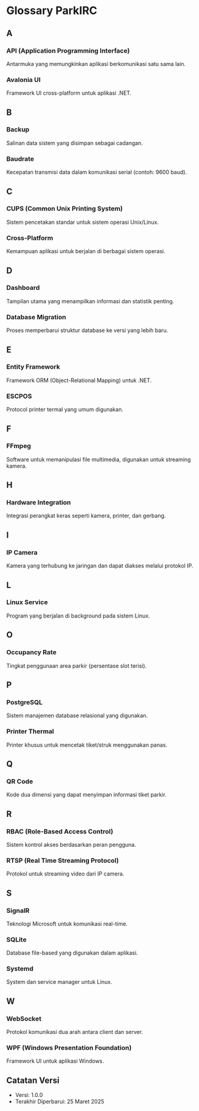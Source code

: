 # Glossary ParkIRC

## A
### API (Application Programming Interface)
Antarmuka yang memungkinkan aplikasi berkomunikasi satu sama lain.

### Avalonia UI
Framework UI cross-platform untuk aplikasi .NET.

## B
### Backup
Salinan data sistem yang disimpan sebagai cadangan.

### Baudrate
Kecepatan transmisi data dalam komunikasi serial (contoh: 9600 baud).

## C
### CUPS (Common Unix Printing System)
Sistem pencetakan standar untuk sistem operasi Unix/Linux.

### Cross-Platform
Kemampuan aplikasi untuk berjalan di berbagai sistem operasi.

## D
### Dashboard
Tampilan utama yang menampilkan informasi dan statistik penting.

### Database Migration
Proses memperbarui struktur database ke versi yang lebih baru.

## E
### Entity Framework
Framework ORM (Object-Relational Mapping) untuk .NET.

### ESCPOS
Protocol printer termal yang umum digunakan.

## F
### FFmpeg
Software untuk memanipulasi file multimedia, digunakan untuk streaming kamera.

## H
### Hardware Integration
Integrasi perangkat keras seperti kamera, printer, dan gerbang.

## I
### IP Camera
Kamera yang terhubung ke jaringan dan dapat diakses melalui protokol IP.

## L
### Linux Service
Program yang berjalan di background pada sistem Linux.

## O
### Occupancy Rate
Tingkat penggunaan area parkir (persentase slot terisi).

## P
### PostgreSQL
Sistem manajemen database relasional yang digunakan.

### Printer Thermal
Printer khusus untuk mencetak tiket/struk menggunakan panas.

## Q
### QR Code
Kode dua dimensi yang dapat menyimpan informasi tiket parkir.

## R
### RBAC (Role-Based Access Control)
Sistem kontrol akses berdasarkan peran pengguna.

### RTSP (Real Time Streaming Protocol)
Protokol untuk streaming video dari IP camera.

## S
### SignalR
Teknologi Microsoft untuk komunikasi real-time.

### SQLite
Database file-based yang digunakan dalam aplikasi.

### Systemd
System dan service manager untuk Linux.

## W
### WebSocket
Protokol komunikasi dua arah antara client dan server.

### WPF (Windows Presentation Foundation)
Framework UI untuk aplikasi Windows.

## Catatan Versi
- Versi: 1.0.0
- Terakhir Diperbarui: 25 Maret 2025 